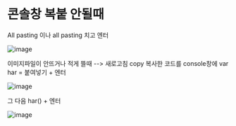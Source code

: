 # 콘솔창 복붙 안될때
All pasting 이나 all pasting 치고 엔터




![image](https://github.com/hyunju960429/all-images/assets/145514544/8ee8f290-b0d8-4418-b1d7-9f4ac26e8841)


이미지파일이 안뜨거나 적게 뜰때 --> 새로고침
copy 
복사한 코드를 console창에 var har = 붙여넣기 + 엔터

![image](https://github.com/hyunju960429/all-images/assets/145514544/567e2696-f963-471b-b698-15d42a268625)



그 다음 har() + 엔터

![image](https://github.com/hyunju960429/all-images/assets/145514544/49dfd46d-f32e-42bb-8975-caaacca60924)
